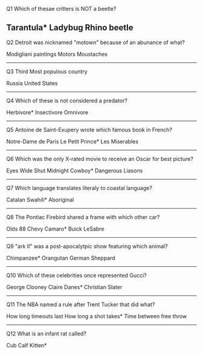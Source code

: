 Q1
Which of thesae critters is NOT a beetle?

Tarantula*
Ladybug
Rhino beetle
---

Q2
Detroit was nicknamed "motown" because of an abunance of what?

Modigliani paintings
Motors
Moustaches

---

Q3
Third Most populous country


Russia
United States


---
Q4
Which of these is not considered a predator?

Herbivore*
Insectivore
Omnivore

---
Q5
Antoine de Saint-Exupery wrote which famous book in French?

Notre-Dame de Paris
Le Petit Prince*
Les Miserables

---
Q6
Which was the only X-rated movie to receive an Oscar for best picture?

Eyes Wide Shut
Midnight Cowboy*
Dangerous Liasons

---
Q7
Which language translates literaly to coastal language?

Catalan
Swahili*
Aboriginal

---
Q8
The Pontiac Firebird shared a frame with which other car?

Olds 88
Chevy Camaro*
Buick LeSabre

---
Q9
"ark II" was a post-apocalytpic show featuring which animal?

Chimpanzee*
Orangutan
German Sheppard

---
Q10
Which of these celebrities once represented Gucci?

George Clooney
Claire Danes*
Christian Slater

---
Q11
The NBA named a rule after Trent Tucker that did what?

How long timeouts last
How long a shot takes*
Time between free throw

---
Q12
What is an infant rat called?

Cub
Calf
Kitten*


